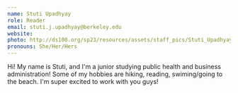```yaml
---
name: Stuti Upadhyay
role: Reader
email: stuti.j.upadhyay@berkeley.edu
website: 
photo: http://ds100.org/sp23/resources/assets/staff_pics/Stuti_Upadhyay.png
pronouns: She/Her/Hers
---
```

Hi! My name is Stuti, and I'm a junior studying public health and business administration! Some of my hobbies are hiking, reading, swiming/going to the beach. I'm super excited to work with you guys!

